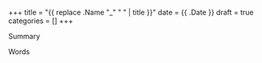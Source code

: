 +++
title = "{{ replace .Name "_" " " | title }}"
date = {{ .Date }}
draft = true
categories = []
+++

Summary

<!--more-->

Words
